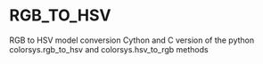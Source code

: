 # RGB_TO_HSV
RGB to HSV model conversion
Cython and C version of the python colorsys.rgb_to_hsv and colorsys.hsv_to_rgb methods
